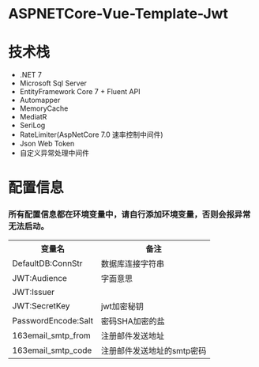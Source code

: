 # ASPNETCore-Vue-Template-Jwt

# 技术栈
- .NET 7
- Microsoft Sql Server
- EntityFramework Core 7 + Fluent API
- Automapper
- MemoryCache
- MediatR
- SeriLog
- RateLimiter(AspNetCore 7.0 速率控制中间件)
- Json Web Token
- 自定义异常处理中间件

# 配置信息
### 所有配置信息都在环境变量中，请自行添加环境变量，否则会报异常无法启动。

<table>
  <tr>
    <th>变量名</th>  
    <th>备注</th>
  </tr>
  <tr>
    <td>DefaultDB:ConnStr</td>
    <td>数据库连接字符串</td>
  </tr>
  <tr>
    <td>JWT:Audience</td>
    <td>字面意思</td>
  </tr>
  <tr>
    <td>JWT:Issuer</td>
    <td></td>
  </tr>
  <tr>
    <td>JWT:SecretKey</td>
    <td>jwt加密秘钥</td>
  </tr>
  <tr>
    <td>PasswordEncode:Salt</td>
    <td>密码SHA加密的盐</td>
  </tr>
  <tr>
    <td>163email_smtp_from</td>
    <td>注册邮件发送地址</td>
  </tr>
  <tr>
    <td>163email_smtp_code</td>
    <td>注册邮件发送地址的smtp密码</td>
  </tr>
</table>
